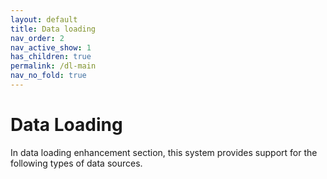 ```yaml
---
layout: default
title: Data loading
nav_order: 2 
nav_active_show: 1
has_children: true
permalink: /dl-main
nav_no_fold: true
---
```


# Data Loading

In data loading enhancement section, this system provides support for the following types of data sources.

<!-- - [TopoJson](topojson)
- [Google Takeout & KML](googletakeout)
- [GPX] -->







